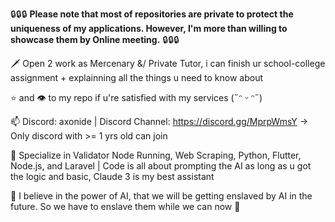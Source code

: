 🔒🔒🔒 
**Please note that most of repositories are private to protect the uniqueness of my applications. However, I'm more than willing to showcase them by Online meeting.**
🔒🔒🔒

🗡️ Open 2 work as Mercenary &/ Private Tutor, i can finish ur school-college assignment + explainning all the things u need to know about

⭐ and 👁️ to my repo if u're satisfied with my services (˶ᵔ ᵕ ᵔ˶)

📫 Discord: axonide | Discord Channel: https://discord.gg/MprpWmsY -> Only discord with >= 1 yrs old can join

:pushpin: Specialize in Validator Node Running, Web Scraping, Python, Flutter, Node.js, and Laravel | Code is all about prompting the AI as long as u got the logic and basic, Claude 3 is my best assistant

:pushpin: I believe in the power of AI, that we will be getting enslaved by AI in the future. So we have to enslave them while we can now :poop:

<!---
marviano/marviano is a ✨ special ✨ repository because its `README.md` (this file) appears on your GitHub profile.
You can click the Preview link to take a look at your changes.
--->
